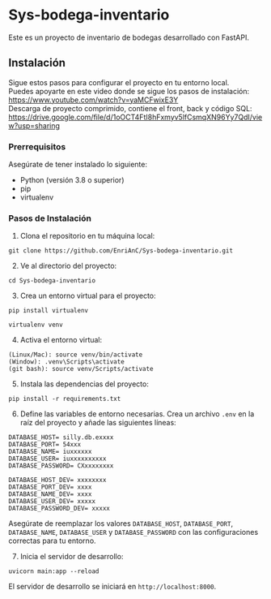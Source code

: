 # Sys-bodega-inventario

Este es un proyecto de inventario de bodegas desarrollado con FastAPI.

## Instalación

Sigue estos pasos para configurar el proyecto en tu entorno local.\
Puedes apoyarte en este video donde se sigue los pasos de instalación: https://www.youtube.com/watch?v=yaMCFwixE3Y  \
Descarga de proyecto comprimido, contiene el front, back y código SQL: https://drive.google.com/file/d/1oOCT4FtI8hFxmyv5lfCsmqXN96Yy7QdI/view?usp=sharing

### Prerrequisitos

Asegúrate de tener instalado lo siguiente:

- Python (versión 3.8 o superior)
- pip
- virtualenv

### Pasos de Instalación

1. Clona el repositorio en tu máquina local:
~~~
git clone https://github.com/EnriAnC/Sys-bodega-inventario.git
~~~
2. Ve al directorio del proyecto:
~~~
cd Sys-bodega-inventario
~~~
3. Crea un entorno virtual para el proyecto:
~~~
pip install virtualenv
~~~
~~~
virtualenv venv
~~~
4. Activa el entorno virtual:
~~~
(Linux/Mac): source venv/bin/activate
(Window): .venv\Scripts\activate
(git bash): source venv/Scripts/activate
~~~
5. Instala las dependencias del proyecto:
~~~
pip install -r requirements.txt
~~~
6. Define las variables de entorno necesarias. Crea un archivo `.env` en la raíz del proyecto y añade las siguientes líneas:
~~~
DATABASE_HOST= silly.db.exxxx
DATABASE_PORT= 54xxx
DATABASE_NAME= iuxxxxxx
DATABASE_USER= iuxxxxxxxxxx
DATABASE_PASSWORD= CXxxxxxxxx

DATABASE_HOST_DEV= xxxxxxxx
DATABASE_PORT_DEV= xxxx
DATABASE_NAME_DEV= xxxx
DATABASE_USER_DEV= xxxxx
DATABASE_PASSWORD_DEV= xxxxx
~~~
Asegúrate de reemplazar los valores `DATABASE_HOST`, `DATABASE_PORT`, `DATABASE_NAME`, `DATABASE_USER` y `DATABASE_PASSWORD` con las configuraciones correctas para tu entorno.

7. Inicia el servidor de desarrollo:
~~~
uvicorn main:app --reload
~~~
El servidor de desarrollo se iniciará en `http://localhost:8000`.
